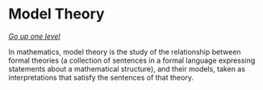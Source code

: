 # Model Theory

[_Go up one level_](../readme.md)

In mathematics, model theory is the study of the relationship between formal theories (a collection of sentences in a formal language expressing statements about a mathematical structure), and their models, taken as interpretations that satisfy the sentences of that theory.
